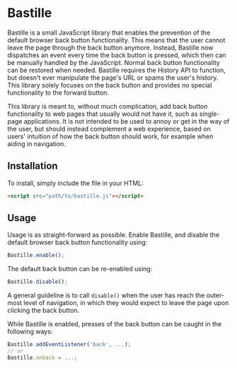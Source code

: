 # Bastille
Bastille is a small JavaScript library that enables the prevention of the default browser back button functionality. This means that the user cannot leave the page through the back button anymore. Instead, Bastille now dispatches an event every time the back button is pressed, which then can be manually handled by the JavaScript. Normal back button functionality can be restored when needed. Bastille requires the History API to function, but doesn't ever manipulate the page's URL or spams the user's history. This library solely focuses on the back button and provides no special functionality to the forward button.

This library is meant to, without much complication, add back button functionality to web pages that usually would not have it, such as single-page applications. It is not intended to be used to annoy or get in the way of the user, but should instead complement a web experience, based on users' intuition of how the back button should work, for example when aiding in navigation.

## Installation
To install, simply include the file in your HTML:
```html
<script src="path/to/bastille.js"></script>
```

## Usage
Usage is as straight-forward as possible. Enable Bastille, and disable the default browser back button functionality using:
```javascript
Bastille.enable();
```
The default back button can be re-enabled using:
```javascript
Bastille.disable();
```
A general guideline is to call `disable()` when the user has reach the outer-most level of navigation, in which they would expect to leave the page upon clicking the back button.

While Bastille is enabled, presses of the back button can be caught in the following ways:
```javascript
Bastille.addEventListener('back', ...);
// or
Bastille.onback = ...;
```